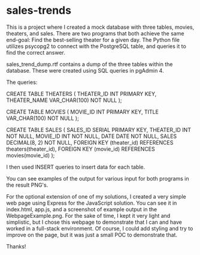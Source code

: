 # sales-trends

This is a project where I created a mock database with three tables, movies, theaters, and sales. There are two programs that both achieve the same end-goal: Find the best-selling theater for a given day.
The Python file utilizes psycopg2 to connect with the PostgreSQL table, and queries it to find the correct answer.

sales_trend_dump.rtf contains a dump of the three tables within the database. These were created using SQL queries in pgAdmin 4.

The queries:

CREATE TABLE THEATERS (
	THEATER_ID INT PRIMARY KEY,
	THEATER_NAME VAR_CHAR(100) NOT NULL
);

CREATE TABLE MOVIES (
	MOVIE_ID INT PRIMARY KEY,
	TITLE VAR_CHAR(100) NOT NULL
);

CREATE TABLE SALES (
	SALES_ID SERIAL PRIMARY KEY,
	THEATER_ID INT NOT NULL,
	MOVIE_ID INT NOT NULL,
	DATE DATE NOT NULL,
	SALES DECIMAL(8, 2) NOT NULL,
	FOREIGN KEY (theater_id) REFERENCES theaters(theater_id),
    FOREIGN KEY (movie_id) REFERENCES movies(movie_id)
);

I then used INSERT queries to insert data for each table.

You can see examples of the output for various input for both programs in the result PNG's.

For the optional extension of one of my solutions, I created a very simple web page using Express for the JavaScript solution. You can see it in index.html, app.js, and a screenshot of example output in the WebpageExample.png. For the sake of time, I kept it very light and simplistic, but I chose this webpage to demonstrate that I can and have worked in a full-stack environment. Of course, I could add styling and try to improve on the page, but it was just a small POC to demonstrate that.

Thanks!
